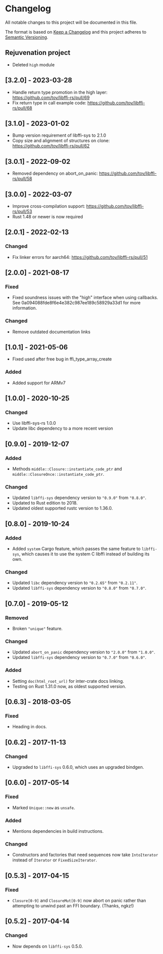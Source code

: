 # Changelog

All notable changes to this project will be documented in this file.

The format is based on [Keep a Changelog] and this project adheres to
[Semantic Versioning].

[Keep a Changelog]: http://keepachangelog.com/en/1.0.0/
[Semantic Versioning]: http://semver.org/spec/v2.0.0.html

## Rejuvenation project
- Deleted `high` module

## [3.2.0] - 2023-03-28

- Handle return type promotion in the high layer: https://github.com/tov/libffi-rs/pull/69
- Fix return type in call example code: https://github.com/tov/libffi-rs/pull/68

## [3.1.0] - 2023-01-02

- Bump version requirement of libffi-sys to 2.1.0
- Copy size and alignment of structures on clone: https://github.com/tov/libffi-rs/pull/62

## [3.0.1] - 2022-09-02

- Removed dependency on abort_on_panic: https://github.com/tov/libffi-rs/pull/58

## [3.0.0] - 2022-03-07

- Improve cross-compilation support: https://github.com/tov/libffi-rs/pull/53
- Rust 1.48 or newer is now required

## [2.0.1] - 2022-02-13

### Changed

- Fix linker errors for aarch64: https://github.com/tov/libffi-rs/pull/51

## [2.0.0] - 2021-08-17

### Fixed

- Fixed soundness issues with the "high" interface when using callbacks. See
  0a094088fde8f6e4e382c987ee189c58929a33d1 for more information.

### Changed

- Remove outdated documentation links

## [1.0.1] - 2021-05-06

- Fixed used after free bug in ffi_type_array_create

### Added
- Added support for ARMv7

## [1.0.0] - 2020-10-25

### Changed
- Use libffi-sys-rs 1.0.0
- Update libc dependency to a more recent version

## [0.9.0] - 2019-12-07

### Added
- Methods `middle::Closure::instantiate_code_ptr` and
  `middle::ClosureOnce::instantiate_code_ptr`.

### Changed
- Updated `libffi-sys` dependency version to `"0.9.0"` from `"0.8.0"`.
- Updated to Rust edition to 2018.
- Updated oldest supported rustc version to 1.36.0.

## [0.8.0] - 2019-10-24

### Added
- Added `system` Cargo feature, which passes the same feature to `libffi-sys`,
  which causes it to use the system C libffi instead of building its own.

### Changed
- Updated `libc` dependency version to `"0.2.65"` from
  `"0.2.11"`.
- Updated `libffi-sys` dependency version to `"0.8.0"` from
  `"0.7.0"`.

## [0.7.0] - 2019-05-12

### Removed
- Broken `"unique"` feature.

### Changed
- Updated `abort_on_panic` dependency version to `"2.0.0"` from
  `"1.0.0"`.
- Updated `libffi-sys` dependency version to `"0.7.0"` from
  `"0.6.0"`.

### Added
- Setting `doc(html_root_url)` for inter-crate docs linking.
- Testing on Rust 1.31.0 now, as oldest supported version.

## [0.6.3] - 2018-03-05

### Fixed
- Heading in docs.

## [0.6.2] - 2017-11-13

### Changed
- Upgraded to `libffi-sys` 0.6.0, which uses an upgraded bindgen.

## [0.6.0] - 2017-05-14

### Fixed
- Marked `Unique::new` as `unsafe`.

### Added
- Mentions dependencies in build instructions.

### Changed
- Constructors and factories that need sequences now take `IntoIterator`
instead of `Iterator` or `FixedSizeIterator`.

## [0.5.3] - 2017-04-15

### Fixed
- `Closure[0-9]` and `ClosureMut[0-9]` now abort on panic rather than
attempting to unwind past an FFI boundary. (Thanks, ngkz!)

## [0.5.2] - 2017-04-14

### Changed
- Now depends on `libffi-sys` 0.5.0.
